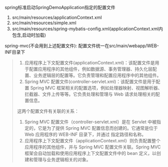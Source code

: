 spring标准启动SpringDemoApplication指定的配置文件

1. src/main/resources/applicationContext.xml
2. src/main/resources/simple.xml
3. src/main/resources/spring-mybatis-config.xml(applicationContext.xml内包含,启动时加载)

spring-mvc(不会用到上述配置文件):
配置文件统一在src/main/webapp/WEB-INF目录下
> 1. 应用程序上下文配置文件(applicationContext.xml)：该配置文件是用于配置应用程序的其他组件，例如数据源、事务管理器、持久化层配置、业务逻辑层的配置等。它负责管理和配置应用程序中的其他组件。
> 2. Spring MVC 配置文件(controller-servlet.xml)：该配置文件是用于配置 Spring MVC 框架相关的配置选项，例如处理器映射、视图解析器、拦截器、文件上传等等。它负责处理和管理与 Web 请求处理相关的配置信息。
>
> 这两个配置文件有关联的关系：
> 1. Spring MVC 配置文件（controller-servlet.xml）是在 Servlet 中被指定的，它是为了提供 Spring MVC 配置信息而创建的。它通常是位于 Web 应用程序的 WEB-INF 目录下，并通过 <init-param> 指定路径和名称。
> 2. 应用程序上下文配置文件（applicationContext.xml）则负责配置整个应用程序的其他组件，并与 Spring MVC 配置文件关联。Spring MVC 框架会自动加载和使用应用程序上下文配置文件中的 bean 定义，以创建和管理与业务逻辑相关的对象。